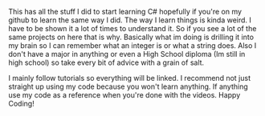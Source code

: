 This has all the stuff I did to start learning C# hopefully if you're on my github to learn the same way I did. The way I learn things is kinda weird. I have to be shown it a lot of times to understand it. So if you see a lot of the same projects on here that is why. Basically what im doing is drilling it into my brain so I can remember what an integer is or what a string does. Also I don't have a major in anything or even a High School diploma (Im still in high school) so take every bit of advice with a grain of salt.

I mainly follow tutorials so everything will be linked. I recommend not just straight up using my code because you won't learn anything. If anything use my code as a reference when you're done with the videos. Happy Coding!
